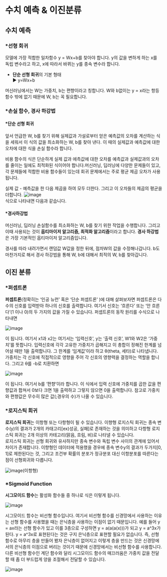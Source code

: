 # 수치 예측 & 이진분류  


## 수치 예측

### *선형 회귀

모델에 가장 적합한 일차함수 y = Wx+b를 찾아야 합니다.
y의 값을 변하게 하는 x를 독립 변수라고 하고, x에 따라서 바뀌는 y를 종속 변수라 합니다.

* **단순 선형 회귀**의 기본 형태  
▶ y=Wx+b  

머신러닝에서는 W는 가중치, b는 편향이라고 칭합니다. W와 b없이는 y = x라는 항등함수 밖에 없기 때문에 W, b는 꼭 필요합니다.

### *손실 함수, 경사 하강법
#### *단순 선형 회귀
앞서 언급한 W, b를 찾기 위해 실제값과 가설로부터 얻은 예측값의 오차를 계산하는 식을 세워서 이 식의 값을 최소화하는 W, b를 찾아 낸다. 이 때의 실제값과 예측값에 대한 오차에 대한 식을 손실 함수라 합니다.

 비용 함수의 식은 단순하게 실제 값과 에측값에 대한 오차를 예측값과 실제값과의 오차를 줄이는 일에도 최적화된 식이어야 합니다.머신러닝, 딥러닝에 다양한 문제들이 있고, 각 문제들에 적합한 비용 함수들이 있는데 회귀 문제에서는 주로 평균 제곱 오차가 사용됩니다.

 실제 값 - 예측값을 한 다음 제곱을 하여 모두 더한다. 그리고 이 오차들의 제곱의 평균을 더합니다.
![image](https://user-images.githubusercontent.com/45358775/68264380-00610080-008c-11ea-94c8-786a0bde902d.png)  
식으로 나타내면 다음과 같습니다.

#### *경사하강법
머신러닝, 딥러닝 손실함수를 최소화하는 W, b를 찾기 위한 작업을 수행합니다. 그리고 이때 사용되는 것이 **옵티마이저 알고리즘, 최적화 알고리즘**이라고 합니다. **경사 하강법**은 가장 기본적인 옵티마이저 알고리즘입니다.

 경사를 따라 내려가면서 랜덤값 W값을 정한 뒤에, 점차W의 값을 수정해나갑니다. b도 마찬가지로 해서 경사 하강법을 통해 W, b에 대해서 최적의 W, b를 찾아갑니다.
 

## 이진 분류

### *퍼셉트론
**퍼셉트론**(정확히는 ‘인공 뉴런’ 혹은 ‘단순 퍼셉트론’ )에 대해 살펴보자면 퍼셉트론은 다수의 신호를 입력받아 하나의 신호를 출력합니다. 여기서 신호는 ‘흐른다’ 또는 ‘안 흐른다’(1 이나 0)의 두 가지의 값을 가질 수 있습니다. 퍼셉트론의 동작 원리를 수식으로 나타내면  

![image](https://user-images.githubusercontent.com/45358775/68264741-3b176880-008d-11ea-883a-9c13ea97e211.png)  

이 됩니다. 여기서  x1과 x2는 여기서는 ‘입력신호’, y는 ‘출력 신호’, W1와 W2은 ‘가중치’를 뜻합니다. 입력신호에 각각 고유한 가중치가 곱해지고 이 총합이 정해진 한계를 넘어설 때만 1을 출력합니다. 그 한계를 ‘임계값’이라 하고 θ(theta, 세타)로 나타냅니다. 가중치는 각 신호에 직접적으로 영향을 주어 각 신호의 영향력을 결정하는 역할을 합니다. 그리고 θ를 -b로 치환하면  

![image](https://user-images.githubusercontent.com/45358775/68264758-4e2a3880-008d-11ea-9f11-d5dd6bd536b2.png)  

이 됩니다. 여기서 b를 ‘편향’이라 합니다. 이 식에서 입력 신호에 가중치를 곱한 값을 편향값과 합쳐서 0보다 크면 1을 출력하고 그렇지 않으면 0을 출력합니다.  참고로 가중치와 편향값은 무수히 많은 값(;경우의 수)가 나올 수 있습니다.  

### *로지스틱 회귀
**로지스틱 회귀**는 이항형 또는 다항형이 될 수 있습니다. 이향형 로지스틱 회귀는 종속 변수(y)의 결과가 2개의 카태고리[ex)성공, 실패]로 존재하는 것을 의미하고 다항형 로지스틱 회귀는 2개 이상의 카테고리(맑음, 흐림, 비)로 나타낼 수 있습니다.  
 로지스틱 회귀는 선형 회귀와 유사하지만 종속 변수와 독립 변수 사이의 관계에 있어서 차이가 존재합니다. 이향형인 데이터에 적용했을 경우에 종속 변수y의 결과가 두가지[0, 1]로 제한된다는 것, 그리고 조건부 확률의 분포가 정규분포 대신 이항분포를 따른다는 점이 선형회귀와 다릅니다.
 
 ![image](https://user-images.githubusercontent.com/45358775/68265005-212a5580-008e-11ea-83bf-055b12621b91.png)(이항형)  
 
 ### *Sigmoid Function  
 **시그모이드 함수**는 활성화 함수들 중 하나로 식은 이렇게 됩니다.  
 
 ![image](https://user-images.githubusercontent.com/45358775/68265116-72d2e000-008e-11ea-8479-99bf0f65d2eb.png)  
 
 시그모이드 함수는 비선형 함수입니다. 여기서 비선형 함수를 신경망에서 사용하는 이유는 선형 함수를 사용했을 때는 은닉층을 사용하는 이점이 없기 때문입니다. 예를 들어 y = ax라는 선형 함수가 있고 이를 3층으로 구성하면 y = a(a(a(x)))가 되고 y = a^3x가 된다. y = a^3x로 표현된다는 것은 구지 은닉층으로 표현할 필요가 없습니다. 즉, 선형 함수로 아무리 층을 만들어 봤자 은닉층이 없어지고 이렇게 층을 만드는 것은 신경망에서의 은닉층의 이점으로 버리는 것이기 때문에 신경망에서는 비선형 함수를 사용합니다.  
 다른 비선형 함수인 계단 함수와 달리 시그모이드 함수의 매끄러움은 가중치 값을 전달할 때 좀 더 부드럽게 양을 조절해서 전달할 수 있습니다.  
  
![image](https://user-images.githubusercontent.com/45358775/68265600-e0cbd700-008f-11ea-87e7-3b149171f368.png)    

 


 
 
 
